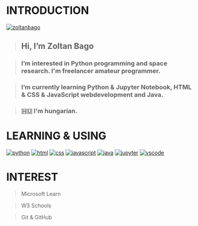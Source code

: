# INTRODUCTION

[![zoltanbago](https://img.shields.io/badge/Zoltan-Bago-blue)](https://www.facebook.com/zoltanbago/) 

> ## Hi, I’m Zoltan Bago

> ### I’m interested in Python programming and space research. I'm freelancer amateur programmer.   

> ### I’m currently learning Python & Jupyter Notebook, HTML & CSS & JavaScript webdevelopment and Java.

> ### 🇭🇺 I'm hungarian. 
 
# LEARNING & USING

[![python](https://img.shields.io/badge/Python-language-blue)](https://python.org/) [![html](https://img.shields.io/badge/HTML-markup%20language-green)](https://html.com/)
[![css](https://img.shields.io/badge/CSS-markup%20language-orange)](https://html.com) [![javascript](https://img.shields.io/badge/JavaScript-language-red)](https://javascript.com/) [![java](https://img.shields.io/badge/Java-language-brightgreen)](https://java.com/) [![jupyter](https://img.shields.io/badge/Jupyter%20Notebook-web%20app-orange)](https://jupyter.org/) [![vscode](https://img.shields.io/badge/Visual%20Studio%20Code-IDE-blue)](https://code.visualstudio.com/)

# INTEREST

> Microsoft Learn 

> W3 Schools

> Git & GitHub


<!---
ZoltanBago/ZoltanBago is a ✨ special ✨ repository because its `README.md` (this file) appears on your GitHub profile.
You can click the Preview link to take a look at your changes.
--->

